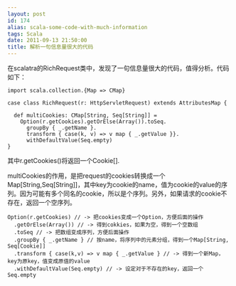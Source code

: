 ```yaml
---
layout: post
id: 174
alias: scala-some-code-with-much-information
tags: Scala
date: 2011-09-13 21:50:00
title: 解析一句信息量很大的代码
---
```


在scalatra的RichRequest类中，发现了一句信息量很大的代码，值得分析。代码如下：

```
import scala.collection.{Map => CMap}

case class RichRequest(r: HttpServletRequest) extends AttributesMap {

  def multiCookies: CMap[String, Seq[String]] =
    Option(r.getCookies).getOrElse(Array()).toSeq.
      groupBy { _.getName }.
      transform { case(k, v) => v map { _.getValue }}.
      withDefaultValue(Seq.empty)
}
```

其中r.getCookies()将返回一个Cookie[].

 <span id="more-174"></span>
<p>multiCookies的作用，是把request的cookies转换成一个Map[String,Seq[String]]，其中key为cookie的name，值为cookie的value的序列。因为可能有多个同名的cookie，所以是个序列。另外，如果请求的cookie不存在，返回一个空序列。

```
Option(r.getCookies) // -> 把cookies变成一个Option，方便后面的操作
  .getOrElse(Array()) // -> 得到cokkies，如果为空，得到一个空数组
  .toSeq // -> 把数组变成序列，方便后面操作
  .groupBy { _.getName } // 按name，将序列中的元素分组，得到一个Map[String, Seq[Cookie]]
  .transform { case(k,v) => v map { _.getValue } // -> 得到一个新Map，key为原key，值变成原值的value
  .withDefaultValue(Seq.empty) // -> 设定对于不存在的key，返回一个Seq.empty
```
